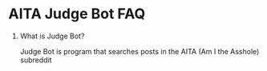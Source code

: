 # AITA Judge Bot FAQ

1. What is Judge Bot?

    Judge Bot is program that searches posts in the AITA (Am I the Asshole) subreddit 

